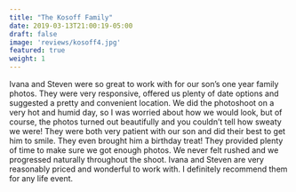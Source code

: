 ```yaml
---
title: "The Kosoff Family"
date: 2019-03-13T21:00:19-05:00
draft: false
image: 'reviews/kosoff4.jpg'
featured: true
weight: 1
---
```


Ivana and Steven were so great to work with for our son’s one year family photos. They were very responsive, offered us plenty of date options and suggested a pretty and convenient location.  We did the photoshoot on a very hot and humid day, so I was worried about how we would look, but of course, the photos turned out beautifully and you couldn’t tell how sweaty we were! They were both very patient with our son and did their best to get him to smile. They even brought him a birthday treat! They provided plenty of time to make sure we got enough photos. We never felt rushed and we progressed naturally throughout the shoot. Ivana and Steven are very reasonably priced and wonderful to work with. I definitely recommend them for any life event.